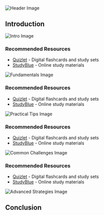 # 


![Header Image](https://fal.media/files/kangaroo/UEfA7xzW5vLJx9p5RsqbM.png)

## Introduction


![Intro Image](https://fal.media/files/penguin/Z5ix8zqKa_CPB54PKatR-.png)



### Recommended Resources
- [Quizlet](https://quizlet.com/) - Digital flashcards and study sets
- [StudyBlue](https://www.studyblue.com/) - Online study materials


![Fundamentals Image](https://fal.media/files/panda/b6iyVTBT-4zr5eSVNxhjU.png)



### Recommended Resources
- [Quizlet](https://quizlet.com/) - Digital flashcards and study sets
- [StudyBlue](https://www.studyblue.com/) - Online study materials


![Practical Tips Image](https://fal.media/files/elephant/rgtF46w9t9zXblIDwudLj.png)



### Recommended Resources
- [Quizlet](https://quizlet.com/) - Digital flashcards and study sets
- [StudyBlue](https://www.studyblue.com/) - Online study materials


![Common Challenges Image](https://fal.media/files/rabbit/70QHozJCYYPw1EOhgPT0R.png)



### Recommended Resources
- [Quizlet](https://quizlet.com/) - Digital flashcards and study sets
- [StudyBlue](https://www.studyblue.com/) - Online study materials


![Advanced Strategies Image](https://fal.media/files/lion/o_I2kPKZu7L8glk2ZQZ65.png)

## Conclusion

